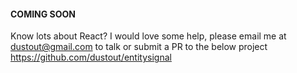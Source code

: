 ﻿#### COMING SOON

Know lots about React? I would love some help, please email me at dustout@gmail.com to talk or submit a PR to the below project
https://github.com/dustout/entitysignal